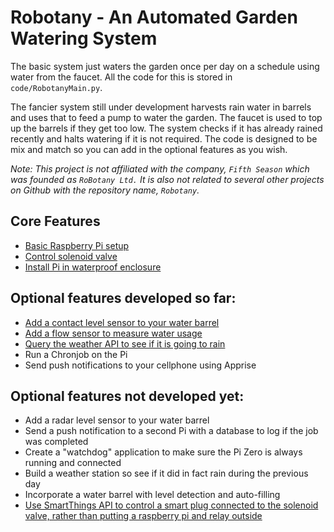 # Robotany - An Automated Garden Watering System

The basic system just waters the garden once per day on a schedule using water from the faucet. All the code for this is stored in `code/RobotanyMain.py`.

The fancier system still under development harvests rain water in barrels and uses that to feed a pump to water the garden. The faucet is used to top up the barrels if they get too low. The system checks if it has already rained recently and halts watering if it is not required. The code is designed to be mix and match so you can add in the optional features as you wish.

*Note: This project is not affiliated with the company, `Fifth Season` which was founded as `RoBotany Ltd.` It is also not related to several other projects on Github with the repository name, `Robotany`.*

## Core Features

* [Basic Raspberry Pi setup](BasicPiSetup.md)
* [Control solenoid valve](SolenoidValve.md)
* [Install Pi in waterproof enclosure](ProjectEnclosure.md)

## Optional features developed so far:

* [Add a contact level sensor to your water barrel](BarrelLevel.md)
* [Add a flow sensor to measure water usage](FlowSensor.md)
* [Query the weather API to see if it is going to rain](weatherAPI.md)
* Run a Chronjob on the Pi
* Send push notifications to your cellphone using Apprise

## Optional features not developed yet:

* Add a radar level sensor to your water barrel
* Send a push notification to a second Pi with a database to log if the job was completed
* Create a "watchdog" application to make sure the Pi Zero is always running and connected
* Build a weather station so see if it did in fact rain during the previous day
* Incorporate a water barrel with level detection and auto-filling
* [Use SmartThings API to control a smart plug connected to the solenoid valve, rather than putting a raspberry pi and relay outside](SmartThings.md)
